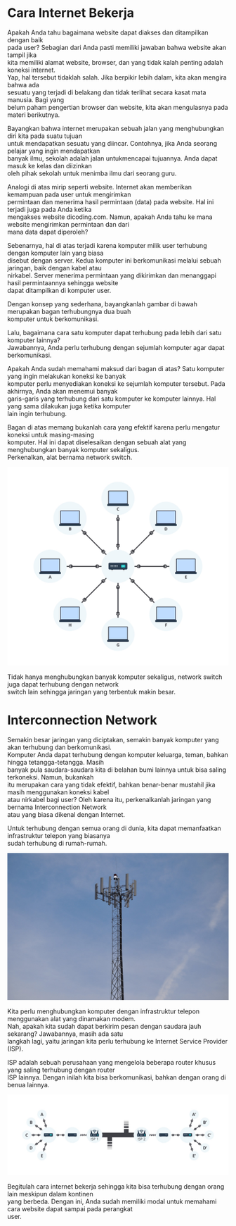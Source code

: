 # Cara Internet Bekerja

Apakah Anda tahu bagaimana website dapat diakses dan ditampilkan dengan baik<br>
pada user? Sebagian dari Anda pasti memiliki jawaban bahwa website akan tampil jika<br>
kita memiliki alamat website, browser, dan yang tidak kalah penting adalah koneksi internet.<br>
Yap, hal tersebut tidaklah salah. Jika berpikir lebih dalam, kita akan mengira bahwa ada<br>
sesuatu yang terjadi di belakang dan tidak terlihat secara kasat mata manusia. Bagi yang<br>
belum paham pengertian browser dan website, kita akan mengulasnya pada materi berikutnya.<br>

Bayangkan bahwa internet merupakan sebuah jalan yang menghubungkan diri kita pada suatu tujuan<br>
untuk mendapatkan sesuatu yang diincar. Contohnya, jika Anda seorang pelajar yang ingin mendapatkan<br>
banyak ilmu, sekolah adalah jalan untukmencapai tujuannya. Anda dapat masuk ke kelas dan diizinkan<br>
oleh pihak sekolah untuk menimba ilmu dari seorang guru.<br>

Analogi di atas mirip seperti website. Internet akan memberikan kemampuan pada user untuk mengirimkan<br>
permintaan dan menerima hasil permintaan (data) pada website. Hal ini terjadi juga pada Anda ketika<br>
mengakses website dicoding.com. Namun, apakah Anda tahu ke mana website mengirimkan permintaan dan dari<br>
mana data dapat diperoleh?<br>

Sebenarnya, hal di atas terjadi karena komputer milik user terhubung dengan komputer lain yang biasa<br>
disebut dengan server. Kedua komputer ini berkomunikasi melalui sebuah jaringan, baik dengan kabel atau<br>
nirkabel. Server menerima permintaan yang dikirimkan dan menanggapi hasil permintaannya sehingga website<br>
dapat ditampilkan di komputer user.<br>

Dengan konsep yang sederhana, bayangkanlah gambar di bawah merupakan bagan terhubungnya dua buah<br>
komputer untuk berkomunikasi.<br>

Lalu, bagaimana cara satu komputer dapat terhubung pada lebih dari satu komputer lainnya?<br>
Jawabannya, Anda perlu terhubung dengan sejumlah komputer agar dapat berkomunikasi.<br>

Apakah Anda sudah memahami maksud dari bagan di atas? Satu komputer yang ingin melakukan koneksi ke banyak<br>
komputer perlu menyediakan koneksi ke sejumlah komputer tersebut. Pada akhirnya, Anda akan menemui banyak<br>
garis-garis yang terhubung dari satu komputer ke komputer lainnya. Hal yang sama dilakukan juga ketika komputer<br>
lain ingin terhubung.<br>

Bagan di atas memang bukanlah cara yang efektif karena perlu mengatur koneksi untuk masing-masing<br>
komputer. Hal ini dapat diselesaikan dengan sebuah alat yang menghubungkan banyak komputer sekaligus.<br>
Perkenalkan, alat bernama network switch.<br>

![network switch](img/img01.jpeg)

Tidak hanya menghubungkan banyak komputer sekaligus, network switch juga dapat terhubung dengan network<br>
switch lain sehingga jaringan yang terbentuk makin besar.<br>

# Interconnection Network

Semakin besar jaringan yang diciptakan, semakin banyak komputer yang akan terhubung dan berkomunikasi.<br>
Komputer Anda dapat terhubung dengan komputer keluarga, teman, bahkan hingga tetangga-tetangga. Masih<br>
banyak pula saudara-saudara kita di belahan bumi lainnya untuk bisa saling terkoneksi. Namun, bukankah<br>
itu merupakan cara yang tidak efektif, bahkan benar-benar mustahil jika masih menggunakan koneksi kabel<br>
atau nirkabel bagi user? Oleh karena itu, perkenalkanlah jaringan yang bernama Interconnection Network<br>
atau yang biasa dikenal dengan Internet.<br>

Untuk terhubung dengan semua orang di dunia, kita dapat memanfaatkan infrastruktur telepon yang biasanya<br>
sudah terhubung di rumah-rumah.<br>

![tower isp](img/img02.jpeg)

Kita perlu menghubungkan komputer dengan infrastruktur telepon menggunakan alat yang dinamakan modem.<br>
Nah, apakah kita sudah dapat berkirim pesan dengan saudara jauh sekarang? Jawabannya, masih ada satu<br>
langkah lagi, yaitu jaringan kita perlu terhubung ke Internet Service Provider (ISP).<br>

ISP adalah sebuah perusahaan yang mengelola beberapa router khusus yang saling terhubung dengan router<br>
ISP lainnya. Dengan inilah kita bisa berkomunikasi, bahkan dengan orang di benua lainnya.<br>

![modem isp](img/img03.jpeg)

Begitulah cara internet bekerja sehingga kita bisa terhubung dengan orang lain meskipun dalam kontinen<br>
yang berbeda. Dengan ini, Anda sudah memiliki modal untuk memahami cara website dapat sampai pada perangkat<br>
user.<br>


